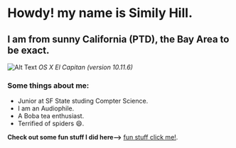 # Howdy! my name is Simily Hill.
## I am from sunny California (PTD), the Bay Area to be exact. 
 ![Alt Text](https://wwwassets.rand.org/content/rand/about/locations/san-francisco/office/jcr:content/par/herotitle.aspectfit.0x0.jpg/x1495302287458.jpg.pagespeed.ic.rrW0wEC4EC.jpg) 
_OS X El Capitan_ *(version 10.11.6)*
### Some things about me:
* Junior at SF State studing Compter Science.
* I am an Audiophile. 
* A Boba tea enthusiast. 
* Terrified of spiders :smile:.


**Check out some fun stuff I did here-->** [fun stuff click me!](http://www.similythesitebuilder.com).
